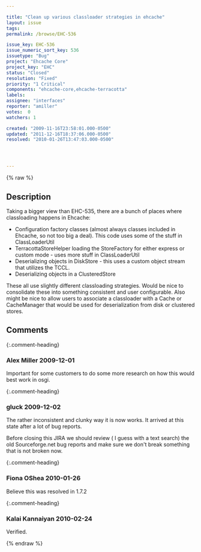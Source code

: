 ```yaml
---

title: "Clean up various classloader strategies in ehcache"
layout: issue
tags: 
permalink: /browse/EHC-536

issue_key: EHC-536
issue_numeric_sort_key: 536
issuetype: "Bug"
project: "Ehcache Core"
project_key: "EHC"
status: "Closed"
resolution: "Fixed"
priority: "1 Critical"
components: "ehcache-core,ehcache-terracotta"
labels: 
assignee: "interfaces"
reporter: "amiller"
votes:  0
watchers: 1

created: "2009-11-16T23:58:01.000-0500"
updated: "2011-12-16T18:37:06.000-0500"
resolved: "2010-01-26T13:47:03.000-0500"




---
```


{% raw %}

## Description

<div markdown="1" class="description">

Taking a bigger view than EHC-535, there are a bunch of places where classloading happens in Ehcache:
- Configuration factory classes (almost always classes included in Ehcache, so not too big a deal).  This code uses some of the stuff in ClassLoaderUtil
- TerracottaStoreHelper loading the StoreFactory for either express or custom mode - uses more stuff in ClassLoaderUtil
- Deserializing objects in DiskStore - this uses a custom object stream that utilizes the TCCL.  
- Deserializing objects in a ClusteredStore

These all use slightly different classloading strategies.  Would be nice to consolidate these into something consistent and user configurable.  Also might be nice to allow users to associate a classloader with a Cache or CacheManager that would be used for deserialization from disk or clustered stores.


</div>

## Comments


{:.comment-heading}
### **Alex Miller** <span class="date">2009-12-01</span>

<div markdown="1" class="comment">

Important for some customers to do some more research on how this would best work in osgi.

</div>


{:.comment-heading}
### **gluck** <span class="date">2009-12-02</span>

<div markdown="1" class="comment">

The rather inconsistent and clunky way it is now works. It arrived at this state after a lot of bug reports. 

Before closing this JIRA we should review ( I guess with a text search) the old Sourceforge.net bug reports and make sure we don't break something that is not broken now.

</div>


{:.comment-heading}
### **Fiona OShea** <span class="date">2010-01-26</span>

<div markdown="1" class="comment">

Believe this was resolved in 1.7.2

</div>


{:.comment-heading}
### **Kalai Kannaiyan** <span class="date">2010-02-24</span>

<div markdown="1" class="comment">

Verified.

</div>



{% endraw %}
